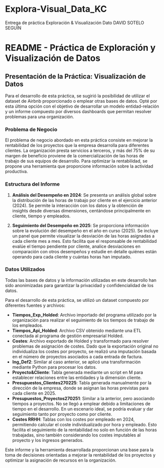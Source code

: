 # Explora-Visual_Data_KC
Entrega de práctica Exploración &amp; Visualización Dato DAVID SOTELO SEGUÍN
# README - Práctica de Exploración y Visualización de Datos

## Presentación de la Práctica: Visualización de Datos

Para el desarrollo de esta práctica, se sugirió la posibilidad de utilizar el dataset de Airbnb proporcionado o emplear otras bases de datos. Opté por esta última opción con el objetivo de desarrollar un modelo entidad-relación y un informe compuesto por diversos dashboards que permitan resolver problemas para una organización.

### Problema de Negocio

El problema de negocio abordado en esta práctica consiste en mejorar la rentabilidad de los proyectos que la empresa desarrolla para diferentes clientes. La organización presta servicios a terceros, y más del 75% de su margen de beneficio proviene de la comercialización de las horas de trabajo de sus equipos de desarrollo. Para optimizar la rentabilidad, se propone una herramienta que proporcione información sobre la actividad productiva.

### Estructura del Informe

1. **Análisis del Desempeño en 2024**: Se presenta un análisis global sobre la distribución de las horas de trabajo por cliente en el ejercicio anterior (2024). Se permite la interacción con los datos y la obtención de insights desde diversas dimensiones, centándose principalmente en cliente, tiempo y empleados.

2. **Seguimiento del Desempeño en 2025**: Se proporciona información sobre la evolución del desempeño en el año en curso (2025). Se incluye un panel que permite visualizar la desviación de las horas asignadas a cada cliente mes a mes. Esto facilita que el responsable de rentabilidad evalúe el tiempo pendiente por cliente, analice desviaciones en comparación con otros desempeños y estudie en detalle quiénes están operando para cada cliente y cuántas horas han imputado.

### Datos Utilizados

Todas las bases de datos y la información utilizadas en este desarrollo han sido anonimizadas para garantizar la privacidad y confidencialidad de los datos.

Para el desarrollo de esta práctica, se utilizó un dataset compuesto por diferentes fuentes y archivos:

- **Tiempos\_Exp\_Holded**: Archivo importado del programa utilizado por la organización para realizar el seguimiento de los tiempos de trabajo de los empleados.
- **Tiempos\_Api\_Holded**: Archivo CSV obtenido mediante una ETL conectada al programa de gestión empresarial Holded.
- **Costes**: Archivo exportado de Holded y transformado para resolver problemas de asignación de costes. Dado que la exportación original no individualiza los costes por proyecto, se realizó una imputación basada en el número de proyectos asociados a cada entrada de factura.
- **Ing\_Def2**: Similar al caso anterior, se aplicó una transformación mediante Python para procesar los datos.
- **Proyecto&Cliente**: Tabla generada mediante un script en M para establecer relaciones entre las entidades y la dimensión cliente.
- **Presupuestos\_Clientes270225**: Tabla generada manualmente por la dirección de la empresa, donde se asignan las horas previstas para cada cliente en 2025.
- **Presupuestos\_Proyectos270251**: Similar a la anterior, pero asociando tiempos a proyectos. No se llegó a emplear debido a limitaciones de tiempo en el desarrollo. En un escenario ideal, se podría evaluar y dar seguimiento tanto por proyecto como por cliente.
- **Costes RRHH**: Tablas con los costes por empleado en 2024, permitiendo calcular el coste individualizado por hora y empleado. Esto facilita el seguimiento de la rentabilidad no solo en función de las horas trabajadas, sino también considerando los costes imputables al proyecto y los ingresos generados.

Este informe y la herramienta desarrollada proporcionan una base para la toma de decisiones orientadas a mejorar la rentabilidad de los proyectos y optimizar la asignación de recursos en la organización.

 

